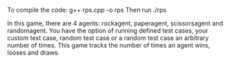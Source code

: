 To compile the code:
g++ rps.cpp -o rps
Then run ./rps

In this game, there are 4 agents: rockagent, paperagent, scissorsagent and randomagent. 
You have the option of running defined test cases, your custom test case, random test case or a random test case an arbitrary number of times. 
This game tracks the number of times an agent wins, looses and draws. 
